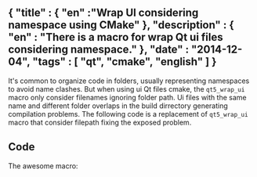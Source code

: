 {
  "title" : { "en" :"Wrap UI considering namespace using CMake" },
  "description" : { "en" : "There is a macro for wrap Qt ui files considering namespace." },
  "date" : "2014-12-04",
  "tags" : [ "qt", "cmake", "english" ]
}
---
<p>
It's common to organize code in folders, usually representing namespaces to avoid name clashes. But when using ui Qt files cmake, the <code>qt5_wrap_ui</code> macro only consider filenames ignoring folder path. Ui files with the same name and different folder overlaps in the build dirrectory generating compilation problems. The following code is a replacement of <code>qt5_wrap_ui</code> macro that consider filepath fixing the exposed problem.
</p>

<h2>Code</h2>

<p>The awesome macro:

<script src="https://gist.github.com/edwrodrig/0270beff55a675fa35c4.js"></script>
</p>
